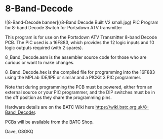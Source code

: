 # 8-Band-Decode
![8-Band-Decode banner](/8-Band Decode Built V2 small.jpg)
PIC Program for 8-band Decode Switch for Portsdown ATV transmitter

This program is for use on the Portsdown ATV Transmitter 8-band Decode PCB.  The PIC used is a 16F883, which provides the 12 logic inputs and 10 logic outputs required (with 2 spares).

8_Band_Decode.asm is the assembler source code for those who are curious or want to make changes.

8_Band_Decode.hex is the compiled file for programming into the 16F883 using the MPLab IDE/IPE or similar and a PICKit 3 PIC programmer.

Note that during programming the PCB must be powered, either from an external source or your PIC programmer, and the DIP switches must be in the off position as they share the programming pins.

Hardware details are on the BATC Wiki here https://wiki.batc.org.uk/8-Band_Decoder.

PCBs will be available from the BATC Shop.

Dave, G8GKQ

